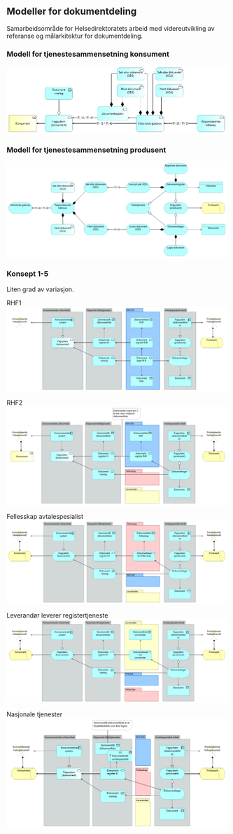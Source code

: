 ## Modeller for dokumentdeling

Samarbeidsområde for Helsedirektoratets arbeid med videreutvikling av referanse og målarkitektur for dokumentdeling.

### Modell for tjenestesammensetning konsument

![Konsument](docs/img/konsument.png)

### Modell for tjenestesammensetning produsent

![Produsent](docs/img/produsent.png)  

### Konsept 1-5

Liten grad av variasjon.  

RHF1  
![RHF1](docs/img/RHF1.png)  

RHF2  
![RHF2](docs/img/RHF2.png)  

Fellesskap avtalespesialist  
![Avtalespesialist](docs/img/avtalespesialist.png)  

Leverandør leverer registertjeneste  
![Leverandør](docs/img/leverandor.png)  

Nasjonale tjenester  
![Nasjonale tjenester](docs/img/nasjonal.png)  
